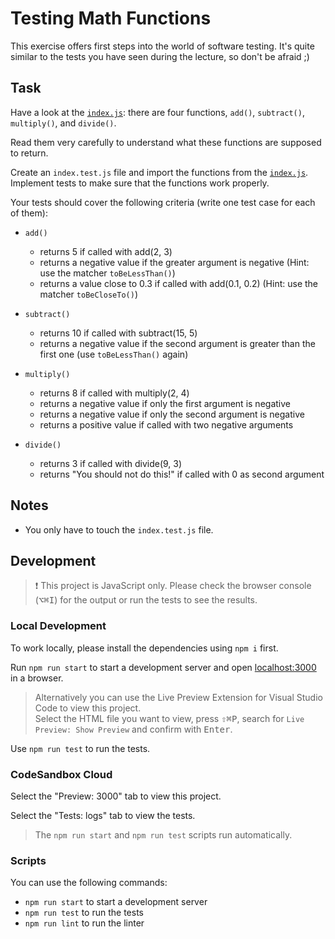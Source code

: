 # Testing Math Functions

This exercise offers first steps into the world of software testing. It's quite similar to the tests you have seen during the lecture, so don't be afraid ;)

## Task

Have a look at the [`index.js`](index.js): there are four functions, `add()`, `subtract()`, `multiply()`, and `divide()`.

Read them very carefully to understand what these functions are supposed to return.

Create an `index.test.js` file and import the functions from the [`index.js`](./index.js). Implement tests to make sure that the functions work properly.

Your tests should cover the following criteria (write one test case for each of them):

- `add()`

  - returns 5 if called with add(2, 3)
  - returns a negative value if the greater argument is negative (Hint: use the matcher `toBeLessThan()`)
  - returns a value close to 0.3 if called with add(0.1, 0.2) (Hint: use the matcher `toBeCloseTo()`)

- `subtract()`

  - returns 10 if called with subtract(15, 5)
  - returns a negative value if the second argument is greater than the first one (use `toBeLessThan()` again)

- `multiply()`

  - returns 8 if called with multiply(2, 4)
  - returns a negative value if only the first argument is negative
  - returns a negative value if only the second argument is negative
  - returns a positive value if called with two negative arguments

- `divide()`
  - returns 3 if called with divide(9, 3)
  - returns "You should not do this!" if called with 0 as second argument

## Notes

- You only have to touch the `index.test.js` file.

## Development

> ❗️ This project is JavaScript only. Please check the browser console (<kbd>⌥</kbd><kbd>⌘</kbd><kbd>I</kbd>) for the output or run the tests to see the results.

### Local Development

To work locally, please install the dependencies using `npm i` first.

Run `npm run start` to start a development server and open [localhost:3000](http://localhost:3000) in a browser.

> Alternatively you can use the Live Preview Extension for Visual Studio Code to view this project.  
> Select the HTML file you want to view, press <kbd>⇧</kbd><kbd>⌘</kbd><kbd>P</kbd>, search for `Live Preview: Show Preview` and confirm with <kbd>Enter</kbd>.

Use `npm run test` to run the tests.

### CodeSandbox Cloud

Select the "Preview: 3000" tab to view this project.

Select the "Tests: logs" tab to view the tests.

> The `npm run start` and `npm run test` scripts run automatically.

### Scripts

You can use the following commands:

- `npm run start` to start a development server
- `npm run test` to run the tests
- `npm run lint` to run the linter
